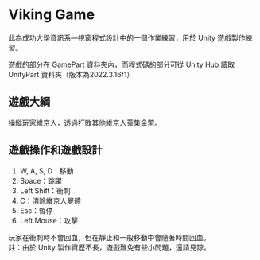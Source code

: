 # Viking Game
此為成功大學資訊系—視窗程式設計中的一個作業練習，用於 Unity 遊戲製作練習。

遊戲的部分在 GamePart 資料夾內，而程式碼的部分可從 Unity Hub 讀取 UnityPart 資料夾（版本為2022.3.16f1）  

## 遊戲大綱
操縱玩家維京人，透過打敗其他維京人蒐集金幣。

## 遊戲操作和遊戲設計
1. W, A, S, D：移動
2. Space：跳躍
3. Left Shift：衝刺
4. C：清除維京人屍體
5. Esc：暫停
6. Left Mouse：攻擊

玩家在衝刺時不會回血，但在靜止和一般移動中會隨著時間回血。  
註：由於 Unity 製作資歷不長，遊戲難免有些小問題，還請見諒。
